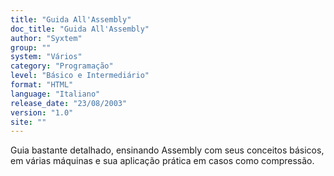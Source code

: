 ```yaml
---
title: "Guida All'Assembly"
doc_title: "Guida All'Assembly"
author: "Syxtem"
group: ""
system: "Vários"
category: "Programação"
level: "Básico e Intermediário"
format: "HTML"
language: "Italiano"
release_date: "23/08/2003"
version: "1.0"
site: ""
---
```

Guia bastante detalhado, ensinando Assembly com seus conceitos básicos, em várias máquinas e sua aplicação prática em casos como compressão.